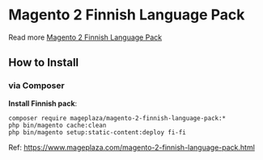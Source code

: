 # Magento 2 Finnish Language Pack

Read more [Magento 2 Finnish Language Pack](https://www.mageplaza.com/magento-2-finnish-language-pack.html)

## How to Install


### via Composer

**Install Finnish pack**:

```
composer require mageplaza/magento-2-finnish-language-pack:*
php bin/magento cache:clean
php bin/magento setup:static-content:deploy fi-fi

```


Ref: https://www.mageplaza.com/magento-2-finnish-language-pack.html
